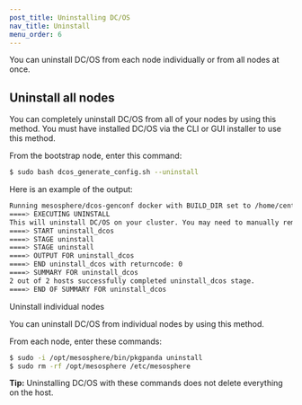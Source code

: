 ```yaml
---
post_title: Uninstalling DC/OS
nav_title: Uninstall
menu_order: 6
---
```


You can uninstall DC/OS from each node individually or from all nodes at once.

## Uninstall all nodes
   
You can completely uninstall DC/OS from all of your nodes by using this method. You must have installed DC/OS via the CLI or GUI installer to use this method.
   
From the bootstrap node, enter this command:

```bash
$ sudo bash dcos_generate_config.sh --uninstall
```

Here is an example of the output:

```bash
Running mesosphere/dcos-genconf docker with BUILD_DIR set to /home/centos/genconf
====> EXECUTING UNINSTALL
This will uninstall DC/OS on your cluster. You may need to manually remove /var/lib/zookeeper in some cases after this completes, please see our documentation for details. Are you ABSOLUTELY sure you want to proceed? [ (y)es/(n)o ]: yes
====> START uninstall_dcos
====> STAGE uninstall
====> STAGE uninstall
====> OUTPUT FOR uninstall_dcos
====> END uninstall_dcos with returncode: 0
====> SUMMARY FOR uninstall_dcos
2 out of 2 hosts successfully completed uninstall_dcos stage.
====> END OF SUMMARY FOR uninstall_dcos
```

Uninstall individual nodes

You can uninstall DC/OS from individual nodes by using this method.

From each node, enter these commands:

```bash
$ sudo -i /opt/mesosphere/bin/pkgpanda uninstall
$ sudo rm -rf /opt/mesosphere /etc/mesosphere
```

**Tip:** Uninstalling DC/OS with these commands does not delete everything on the host.

